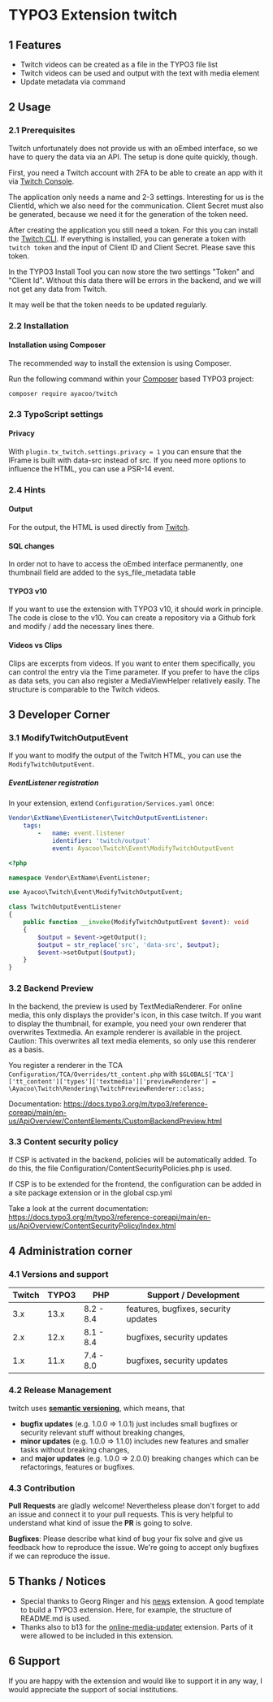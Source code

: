 # TYPO3 Extension twitch

## 1 Features

* Twitch videos can be created as a file in the TYPO3 file list
* Twitch videos can be used and output with the text with media element
* Update metadata via command

## 2 Usage

### 2.1 Prerequisites

Twitch unfortunately does not provide us with an oEmbed interface, so we have to
query the data via an API. The setup is
done quite quickly, though.

First, you need a Twitch account with 2FA to be able to create an app with it
via [Twitch Console][5].

The application only needs a name and 2-3 settings. Interesting for us is the
ClientId, which we also need for the
communication. Client Secret must also be generated, because we need it for the
generation of the token need.

After creating the application you still need a token. For this you can install
the [Twitch CLI][6]. If everything is
installed, you can generate a token with ```twitch token``` and the input of
Client ID and Client Secret. Please save
this token.

In the TYPO3 Install Tool you can now store the two settings "Token" and "Client
Id". Without this data there will be
errors in the backend, and we will not get any data from Twitch.

It may well be that the token needs to be updated regularly.

### 2.2 Installation

#### Installation using Composer

The recommended way to install the extension is using Composer.

Run the following command within your [Composer][1] based TYPO3 project:

```
composer require ayacoo/twitch
```

### 2.3 TypoScript settings

#### Privacy

With `plugin.tx_twitch.settings.privacy = 1` you can ensure that the IFrame is
built with
data-src instead of src. If you need more options to influence the HTML, you can
use a PSR-14 event.

### 2.4 Hints

#### Output

For the output, the HTML is used directly from [Twitch][4].

#### SQL changes

In order not to have to access the oEmbed interface permanently, one thumbnail
field are added to the sys_file_metadata
table

#### TYPO3 v10

If you want to use the extension with TYPO3 v10, it should work in principle.
The code is close to the v10. You can
create a repository via a Github fork and modify / add the necessary lines
there.

#### Videos vs Clips

Clips are excerpts from videos. If you want to enter them specifically, you can
control the entry via the Time
parameter. If you prefer to have the clips as data sets, you can also register a
MediaViewHelper relatively easily. The
structure is comparable to the Twitch videos.

## 3 Developer Corner

### 3.1 ModifyTwitchOutputEvent

If you want to modify the output of the Twitch HTML, you can use
the `ModifyTwitchOutputEvent`.

##### EventListener registration

In your extension, extend `Configuration/Services.yaml` once:

```yaml
Vendor\ExtName\EventListener\TwitchOutputEventListener:
    tags:
        -   name: event.listener
            identifier: 'twitch/output'
            event: Ayacoo\Twitch\Event\ModifyTwitchOutputEvent
```

```php
<?php

namespace Vendor\ExtName\EventListener;

use Ayacoo\Twitch\Event\ModifyTwitchOutputEvent;

class TwitchOutputEventListener
{
    public function __invoke(ModifyTwitchOutputEvent $event): void
    {
        $output = $event->getOutput();
        $output = str_replace('src', 'data-src', $output);
        $event->setOutput($output);
    }
}
```

### 3.2 Backend Preview

In the backend, the preview is used by TextMediaRenderer. For online media, this
only displays the provider's icon, in this case twitch. If you want to display
the thumbnail, for example, you need your own renderer that overwrites
Textmedia. An example renderer is available in the project. Caution: This
overwrites all text media elements, so only use this renderer as a basis.

You register a renderer in the TCA `Configuration/TCA/Overrides/tt_content.php`
with `$GLOBALS['TCA']['tt_content']['types']['textmedia']['previewRenderer'] = \Ayacoo\Twitch\Rendering\TwitchPreviewRenderer::class;`

Documentation: https://docs.typo3.org/m/typo3/reference-coreapi/main/en-us/ApiOverview/ContentElements/CustomBackendPreview.html

### 3.3 Content security policy

If CSP is activated in the backend, policies will be automatically added.
To do this, the file Configuration/ContentSecurityPolicies.php is used.

If CSP is to be extended for the frontend, the configuration can be added
in a site package extension or in the global csp.yml

Take a look at the current documentation:
https://docs.typo3.org/m/typo3/reference-coreapi/main/en-us/ApiOverview/ContentSecurityPolicy/Index.html

## 4 Administration corner

### 4.1 Versions and support

| Twitch | TYPO3 | PHP       | Support / Development                |
|--------|-------|-----------|--------------------------------------|
| 3.x    | 13.x  | 8.2 - 8.4 | features, bugfixes, security updates |
| 2.x    | 12.x  | 8.1 - 8.4 | bugfixes, security updates           |
| 1.x    | 11.x  | 7.4 - 8.0 | bugfixes, security updates           |

### 4.2 Release Management

twitch uses [**semantic versioning**][2], which means, that

* **bugfix updates** (e.g. 1.0.0 => 1.0.1) just includes small bugfixes or
  security relevant stuff without breaking
  changes,
* **minor updates** (e.g. 1.0.0 => 1.1.0) includes new features and smaller
  tasks without breaking changes,
* and **major updates** (e.g. 1.0.0 => 2.0.0) breaking changes which can be
  refactorings, features or bugfixes.

### 4.3 Contribution

**Pull Requests** are gladly welcome! Nevertheless please don't forget to add an
issue and connect it to your pull
requests. This
is very helpful to understand what kind of issue the **PR** is going to solve.

**Bugfixes**: Please describe what kind of bug your fix solve and give us
feedback how to reproduce the issue. We're
going
to accept only bugfixes if we can reproduce the issue.

## 5 Thanks / Notices

- Special thanks to Georg Ringer and his [news][3] extension. A good template to
  build a TYPO3 extension. Here, for example, the structure of README.md is
  used.
- Thanks also to b13 for the [online-media-updater][7] extension. Parts of it
  were allowed to be included in this extension.

[1]: https://getcomposer.org/

[2]: https://semver.org/

[3]: https://github.com/georgringer/news

[4]: https://dev.twitch.tv/docs/embed

[5]: https://dev.twitch.tv/

[6]: https://dev.twitch.tv/docs/cli

[7]: https://github.com/b13/online-media-updater

## 6 Support

If you are happy with the extension and would like to support it in any way, I
would appreciate the support of social institutions.
